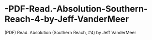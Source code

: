 # -PDF-Read.-Absolution-Southern-Reach-4-by-Jeff-VanderMeer
(PDF) Read. Absolution (Southern Reach, #4) by Jeff VanderMeer
